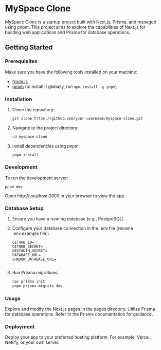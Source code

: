# MySpace Clone

MySpace Clone is a startup project built with Next.js, Prisma, and managed using pnpm. This project aims to explore the capabilities of Next.js for building web applications and Prisma for database operations.

## Getting Started

### Prerequisites

Make sure you have the following tools installed on your machine:

- [Node.js](https://nodejs.org/)
- [pnpm](https://pnpm.io/) (to install it globally, run `npm install -g pnpm`)

### Installation

1. Clone the repository:

   ```bash
   git clone https://github.com/your-username/myspace-clone.git


2. Navigate to the project directory:
    
    ```bash
    cd myspace-clone
3. Install dependencies using pnpm:

    ```bash
    pnpm install

### Development
To run the development server:

    pnpm dev

Open http://localhost:3000 in your browser to view the app.


### Database Setup

1. Ensure you have a running database (e.g., PostgreSQL).

2. Configure your database connection in the .env file (rename .env.example file):

    ```
    GITHUB_ID=
    GITHUB_SECRET=
    NEXTAUTH_SECRET=
    DATABASE_URL=
    SHADOW_DATABASE_URL=


3. Run Prisma migrations:
    
    ```bash
    npx prisma init
    pnpm prisma migrate dev
    
### Usage

Explore and modify the Next.js pages in the pages directory.
Utilize Prisma for database operations. Refer to the Prisma documentation for guidance.


### Deployment
Deploy your app to your preferred hosting platform. For example, Vercel, Netlify, or your own server.